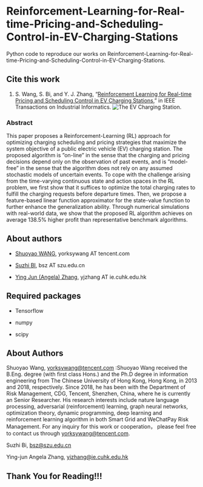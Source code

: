 # Reinforcement-Learning-for-Real-time-Pricing-and-Scheduling-Control-in-EV-Charging-Stations
Python code to reproduce our works on Reinforcement-Learning-for-Real-time-Pricing-and-Scheduling-Control-in-EV-Charging-Stations.


## Cite this work

1. S. Wang, S. Bi, and Y. J. Zhang, “[Reinforcement Learning for Real-time Pricing and
Scheduling Control in EV Charging Stations](https://ieeexplore.ieee.org/document/8888199),” in IEEE Transactions on Industrial Informatics.
![The EV Charging Station.](https://github.com/wsyCUHK/Reinforcement-Learning-for-Real-time-Pricing-and-Scheduling-Control-in-EV-Charging-Stations/issues/1#issue-517173491)

### Abstract
This paper proposes a Reinforcement-Learning (RL) approach for optimizing charging scheduling and pricing strategies that maximize the system objective of a public electric vehicle (EV) charging station. The proposed algorithm is ”on-line” in the sense that the charging and pricing decisions depend only on the observation of past events, and is ”model-free” in the sense that the algorithm does not rely on any assumed stochastic models of uncertain events. To cope with the challenge arising from the time-varying continuous state and action spaces in the RL problem, we first show that it suffices to optimize the total charging rates to fulfill the charging requests before departure times. Then, we propose a feature-based linear function approximator for the state-value function to further enhance the generalization ability. Through numerical simulations with real-world data, we show that the proposed RL algorithm achieves on average 138.5% higher profit than representative benchmark algorithms.

## About authors

- [Shuoyao WANG](https://scholar.google.com/citations?user=RYG-gYYAAAAJ&hl=en), yorksywang AT tencent.com

- [Suzhi BI](https://scholar.google.com/citations?user=uibqC-0AAAAJ), bsz AT szu.edu.cn

- [Ying Jun (Angela) Zhang](https://scholar.google.com/citations?user=iOb3wocAAAAJ), yjzhang AT ie.cuhk.edu.hk

## Required packages

- Tensorflow

- numpy

- scipy


## About Authors
Shuoyao Wang, yorksywang@tencent.com :Shuoyao Wang received the B.Eng. degree (with first class Hons.) and the Ph.D degree in information engineering from The Chinese University of Hong Kong, Hong Kong, in 2013 and 2018, respectively. Since 2018, he has been with the Department of Risk Management, CDG, Tencent, Shenzhen, China, where he is currently an Senior Researcher. His research interests include nature language processing, adversarial (reinforcement) learning, graph neural networks, optimization theory, dynamic programming, deep learning and reinforcement learning algorithm in both Smart Grid and WeChatPay Risk Management. For any inquiry for this work or cooperation， please feel free to contact us through yorksywang@tencent.com.

Suzhi Bi, bsz@szu.edu.cn

Ying-jun Angela Zhang, yjzhang@ie.cuhk.edu.hk

## Thank You for Reading!!!
